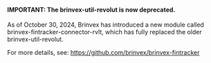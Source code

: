 #### IMPORTANT: The brinvex-util-revolut is now deprecated.

As of October 30, 2024, Brinvex has introduced a new module called brinvex-fintracker-connector-rvlt, 
which has fully replaced the older brinvex-util-revolut.

For more details, see: https://github.com/brinvex/brinvex-fintracker